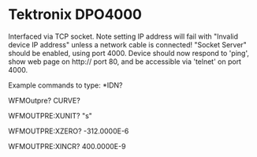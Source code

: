 
Tektronix DPO4000
========================================

Interfaced via TCP socket.
Note setting IP address will fail with "Invalid device IP address" unless a network cable is connected!
"Socket Server" should be enabled, using port 4000.
Device should now respond to 'ping', show web page on http:// port 80, and be accessible via 'telnet' on port 4000.


Example commands to type:
 *IDN?

WFMOutpre?
CURVE?


WFMOUTPRE:XUNIT?
"s"

WFMOUTPRE:XZERO?
-312.0000E-6

WFMOUTPRE:XINCR?
400.0000E-9

